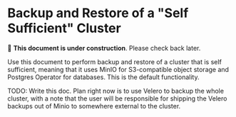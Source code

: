 # Backup and Restore of a "Self Sufficient" Cluster

:construction: **This document is under construction**. Please check back later.

Use this document to perform backup and restore of a cluster that is self sufficient, meaning that it uses MinIO for S3-compatible object storage and Postgres Operator for databases. This is the default functionality.

TODO: Write this doc. Plan right now is to use Velero to backup the whole cluster, with a note that the user will be responsible for shipping the Velero backups out of Minio to somewhere external to the cluster.

